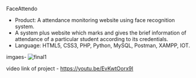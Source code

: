 FaceAttendo
-	Product: A attendance monitoring website using face recognition system.
-	 A system plus website which marks and gives the brief information of attendance of a particular student according to its credentials.
-	Language: HTML5, CSS3, PHP, Python, MySQL, Postman, XAMPP, IOT.

imgaes- ![final1](https://github.com/mayankbasant/faceattendo4/assets/71563979/c82f6d30-12c2-456e-b9a1-ab7bb1baa524)

video link of project - https://youtu.be/EvKwtOorx9I

